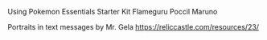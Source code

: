 Using Pokemon Essentials Starter Kit
Flameguru
Poccil
Maruno


Portraits in text messages by Mr. Gela
https://reliccastle.com/resources/23/
